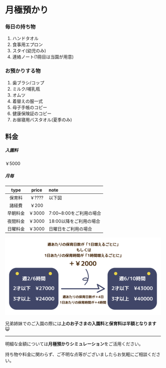 # 月極預かり

### 毎日の持ち物

1. ハンドタオル
2. 食事用エプロン
3. スタイ(幼児のみ)
4. 連絡ノート(1冊目は当園が用意)

### お預かりする物

1. 歯ブラシ/コップ
2. ミルク/哺乳瓶
3. オムツ
4. 着替えの服一式
5. 母子手帳のコピー
6. 健康保険証のコピー
7. お昼寝用バスタオル(夏季のみ)

## 料金

##### 入園料
￥5000

##### 月毎
|type|price|note|
|:--:|:--:|:--|
|保育料|￥????|以下図|
|諸経費|￥200||
|早朝料金|￥3000|7:00~8:00をご利用の場合|
|夜間料金|￥3000|18:00以降をご利用の場合|
|日曜料金|￥3000|日曜日をご利用の場合|

![as?fetch=hast](../svg/month.fee.svg)

兄弟姉妹でのご入園の際には**上のお子さまの入園料と保育料は半額となります**😺

***

明細な金額については**月極預かりシミュレーション**をご活用ください。

持ち物や料金に関わらず、ご不明な点等がございましたらお気軽にご相談ください。
